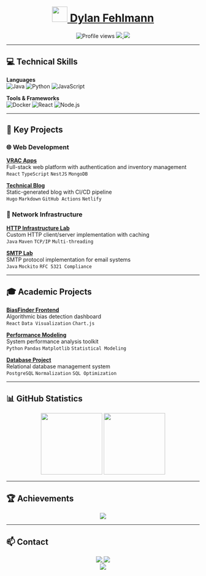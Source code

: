 <!-- Header -->
<div align="center">
  <h1>
    <a href="https://www.fehlmann.dev">
      <img src="https://em-content.zobj.net/source/microsoft-teams/363/rocket_1f680.png" width="40"/>
      Dylan Fehlmann
    </a>
  </h1>
</div>

<div align="center">
  <img src="https://komarev.com/ghpvc/?username=FehlmannDy&label=PROFILE+VIEWS&style=flat-square&color=blueviolet" alt="Profile views"/>
  <a href="https://www.linkedin.com/in/dylan-fehlmann">
    <img src="https://img.shields.io/badge/-LinkedIn-0077B5?style=flat-square&logo=linkedin"/>
  </a>
  <a href="mailto:contact@fehlmann.dev">
    <img src="https://img.shields.io/badge/-Gmail-EA4335?style=flat-square&logo=gmail"/>
  </a>
</div>

---

## 💻 Technical Skills

**Languages**  
![Java](https://img.shields.io/badge/Java-ED8B00?logo=openjdk&logoColor=white)
![Python](https://img.shields.io/badge/Python-3776AB?logo=python&logoColor=white)
![JavaScript](https://img.shields.io/badge/JavaScript-F7DF1E?logo=javascript&logoColor=black)

**Tools & Frameworks**  
![Docker](https://img.shields.io/badge/Docker-2496ED?logo=docker&logoColor=white)
![React](https://img.shields.io/badge/React-20232A?logo=react&logoColor=61DAFB)
![Node.js](https://img.shields.io/badge/Node.js-339933?logo=nodedotjs&logoColor=white)

---

## 🚀 Key Projects

### 🌐 Web Development
**[VRAC Apps](https://github.com/FehlmannDy/vracapps.ch)**  
Full-stack web platform with authentication and inventory management  
`React` `TypeScript` `NestJS` `MongoDB`

**[Technical Blog](https://github.com/FehlmannDy/myblog)**  
Static-generated blog with CI/CD pipeline  
`Hugo` `Markdown` `GitHub Actions` `Netlify`

### 🔌 Network Infrastructure
**[HTTP Infrastructure Lab](https://github.com/FehlmannDy/dai-lab-http-infrastructure)**  
Custom HTTP client/server implementation with caching  
`Java` `Maven` `TCP/IP` `Multi-threading`

**[SMTP Lab](https://github.com/FehlmannDy/dai-lab-smtp)**  
SMTP protocol implementation for email systems  
`Java` `Mockito` `RFC 5321 Compliance`

---

## 🎓 Academic Projects

**[BiasFinder Frontend](https://github.com/hliosone/biasfinder-frontend)**  
Algorithmic bias detection dashboard  
`React` `Data Visualization` `Chart.js`

**[Performance Modeling](https://github.com/hliosone/performance-modeling-data-analysis)**  
System performance analysis toolkit  
`Python` `Pandas` `Matplotlib` `Statistical Modeling`

**[Database Project](https://github.com/HEIGVD-202409-BDR-C/project-fehlmann_halimi_stelcher)**  
Relational database management system  
`PostgreSQL` `Normalization` `SQL Optimization`

---

## 📊 GitHub Statistics

<div align="center">
  <img height="160" src="https://github-readme-stats.vercel.app/api?username=FehlmannDy&show_icons=true&theme=radical"/>
  <img height="160" src="https://github-readme-stats.vercel.app/api/top-langs/?username=FehlmannDy&layout=compact&theme=radical"/>
</div>

---

## 🏆 Achievements

<div align="center">
  <img src="https://github-profile-trophy.vercel.app/?username=FehlmannDy&theme=onedark&margin-w=15&column=7"/>
</div>

---

## 📫 Contact

<div align="center">
  <a href="https://www.fehlmann.dev">
    <img src="https://img.shields.io/badge/-Portfolio-4B0082?style=for-the-badge"/>
  </a>
  <a href="https://discord.com/users/[YOUR-ID]">
    <img src="https://img.shields.io/badge/-Discord-5865F2?style=for-the-badge&logo=discord"/>
  </a>
</div>

<div align="center">
  <img src="https://capsule-render.vercel.app/api?type=soft&color=auto&height=40&section=footer&text=Made%20with%20%E2%9D%A4%EF%B8%8F%20in%20Switzerland&fontSize=14"/>
</div>
